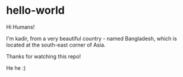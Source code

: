 # hello-world

Hi Humans!

I'm kadir, from a very beautiful country - named Bangladesh, which is located at the south-east corner of Asia.

Thanks for watching this repo!

He he :)
